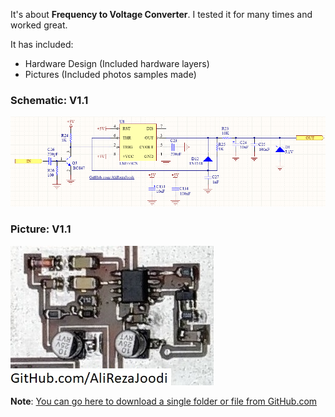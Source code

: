 It's about **Frequency to Voltage Converter**.
I tested it for many times and worked great.

It has included:
- Hardware Design (Included hardware layers)
- Pictures (Included photos samples made)

### Schematic: V1.1
![](Hardware/V1.1.png?raw=true)

### Picture: V1.1
![](Pictures/V1.1.jpg?raw=true)


**Note**: [You can go here to download a single folder or file from GitHub.com](https://minhaskamal.github.io/DownGit/#/home)
